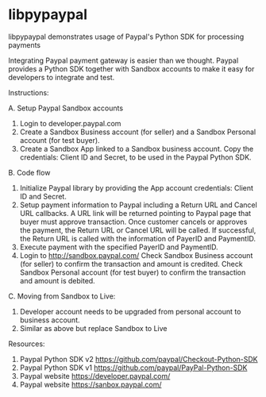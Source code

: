 # libpypaypal

libpypaypal demonstrates usage of Paypal's Python SDK for processing payments


Integrating Paypal payment gateway is easier than we thought. Paypal provides a Python SDK together with Sandbox accounts to make it easy for developers to integrate and test. 


Instructions:

A. Setup Paypal Sandbox accounts
1. Login to developer.paypal.com
2. Create a Sandbox Business account (for seller) and a Sandbox Personal account (for test buyer).
3. Create a Sandbox App linked to a Sandbox business account.
   Copy the credentials: Client ID and Secret, to be used in the Paypal Python SDK. 

B. Code flow
1. Initialize Paypal library by providing the App account credentials: Client ID and Secret.
2. Setup payment information to Paypal including a Return URL and Cancel URL callbacks.
   A URL link will be returned pointing to Paypal page that buyer must approve transaction.
   Once customer cancels or approves the payment, the Return URL or Cancel URL will be called.
   If successful, the Return URL is called with the information of PayerID and PaymentID.
3. Execute payment with the specified PayerID and PaymentID.
4. Login to http://sandbox.paypal.com/
   Check Sandbox Business account (for seller) to confirm the transaction and amount is credited.
   Check Sandbox Personal account (for test buyer) to confirm the transaction and amount is debited.

C. Moving from Sandbox to Live:
1. Developer account needs to be upgraded from personal account to business account.
2. Similar as above but replace Sandbox to Live


Resources:

1. Paypal Python SDK v2 https://github.com/paypal/Checkout-Python-SDK
2. Paypal Python SDK v1 https://github.com/paypal/PayPal-Python-SDK
3. Paypal website https://developer.paypal.com/
4. Paypal website https://sanbox.paypal.com/

